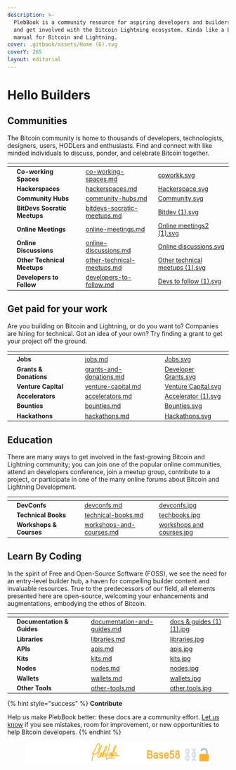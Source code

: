 ```yaml
---
description: >-
  PlebBook is a community resource for aspiring developers and builders to learn
  and get involved with the Bitcoin Lightning ecosystem. Kinda like a builders
  manual for Bitcoin and Lightning.
cover: .gitbook/assets/Home (6).svg
coverY: 265
layout: editorial
---
```


# Hello Builders

## **Communities**

The Bitcoin community is home to thousands of developers, technologists, designers, users, HODLers and enthusiasts. Find and connect with like minded individuals to discuss, ponder, and celebrate Bitcoin together.

<table data-view="cards"><thead><tr><th></th><th></th><th></th><th data-hidden data-card-target data-type="content-ref"></th><th data-hidden data-card-cover data-type="files"></th></tr></thead><tbody><tr><td></td><td><strong>Co-working Spaces</strong></td><td></td><td><a href="collaboration/communities/co-working-spaces.md">co-working-spaces.md</a></td><td><a href=".gitbook/assets/coworkk.svg">coworkk.svg</a></td></tr><tr><td></td><td><strong>Hackerspaces</strong></td><td></td><td><a href="collaboration/communities/hackerspaces.md">hackerspaces.md</a></td><td><a href=".gitbook/assets/Hackerspace.svg">Hackerspace.svg</a></td></tr><tr><td></td><td><strong>Community Hubs</strong></td><td></td><td><a href="collaboration/communities/community-hubs.md">community-hubs.md</a></td><td><a href=".gitbook/assets/Community.svg">Community.svg</a></td></tr><tr><td></td><td><strong>BitDevs Socratic Meetups</strong></td><td></td><td><a href="collaboration/communities/bitdevs-socratic-meetups.md">bitdevs-socratic-meetups.md</a></td><td><a href=".gitbook/assets/Bitdev (1).svg">Bitdev (1).svg</a></td></tr><tr><td></td><td><strong>Online Meetings</strong></td><td></td><td><a href="collaboration/communities/online-meetings.md">online-meetings.md</a></td><td><a href=".gitbook/assets/Online meetings2 (1).svg">Online meetings2 (1).svg</a></td></tr><tr><td></td><td><strong>Online Discussions</strong></td><td></td><td><a href="collaboration/communities/online-discussions.md">online-discussions.md</a></td><td><a href=".gitbook/assets/Online discussions.svg">Online discussions.svg</a></td></tr><tr><td></td><td><strong>Other Technical Meetups</strong></td><td></td><td><a href="collaboration/communities/other-technical-meetups.md">other-technical-meetups.md</a></td><td><a href=".gitbook/assets/Other technical meetups (1).svg">Other technical meetups (1).svg</a></td></tr><tr><td></td><td><strong>Developers to Follow</strong></td><td></td><td><a href="collaboration/communities/developers-to-follow.md">developers-to-follow.md</a></td><td><a href=".gitbook/assets/Devs to follow (1).svg">Devs to follow (1).svg</a></td></tr></tbody></table>

## Get paid for your work

Are you building on Bitcoin and Lightning, or do you want to? Companies are hiring for technical. Got an idea of your own? Try finding a grant to get your project off the ground.

<table data-view="cards"><thead><tr><th></th><th></th><th></th><th data-hidden data-card-target data-type="content-ref"></th><th data-hidden data-card-cover data-type="files"></th></tr></thead><tbody><tr><td></td><td><strong>Jobs</strong></td><td></td><td><a href="collaboration/jobs-hackathon-and-bounties/jobs.md">jobs.md</a></td><td><a href=".gitbook/assets/Jobs.svg">Jobs.svg</a></td></tr><tr><td></td><td><strong>Grants &#x26; Donations</strong></td><td></td><td><a href="collaboration/startups/grants-and-donations.md">grants-and-donations.md</a></td><td><a href=".gitbook/assets/Developer Grants.svg">Developer Grants.svg</a></td></tr><tr><td></td><td><strong>Venture Capital</strong></td><td></td><td><a href="collaboration/startups/venture-capital.md">venture-capital.md</a></td><td><a href=".gitbook/assets/Venture Capital.svg">Venture Capital.svg</a></td></tr><tr><td></td><td><strong>Accelerators</strong></td><td></td><td><a href="collaboration/startups/accelerators.md">accelerators.md</a></td><td><a href=".gitbook/assets/Accelerator (1).svg">Accelerator (1).svg</a></td></tr><tr><td></td><td><strong>Bounties</strong></td><td></td><td><a href="collaboration/jobs-hackathon-and-bounties/bounties.md">bounties.md</a></td><td><a href=".gitbook/assets/Bounties.svg">Bounties.svg</a></td></tr><tr><td></td><td><strong>Hackathons</strong></td><td></td><td><a href="collaboration/jobs-hackathon-and-bounties/hackathons.md">hackathons.md</a></td><td><a href=".gitbook/assets/Hackathons.svg">Hackathons.svg</a></td></tr></tbody></table>

## Education

There are many ways to get involved in the fast-growing Bitcoin and Lightning community; you can join one of the popular online communities, attend an developers conference, join a meetup group, contribute to a project, or participate in one of the many online forums about Bitcoin and Lightning Development.

<table data-view="cards"><thead><tr><th></th><th></th><th></th><th data-hidden data-card-target data-type="content-ref"></th><th data-hidden data-card-cover data-type="files"></th></tr></thead><tbody><tr><td></td><td><strong>DevConfs</strong></td><td></td><td><a href="education/devconfs.md">devconfs.md</a></td><td><a href=".gitbook/assets/devconfs.jpg">devconfs.jpg</a></td></tr><tr><td></td><td><strong>Technical Books</strong></td><td></td><td><a href="education/technical-books.md">technical-books.md</a></td><td><a href=".gitbook/assets/techbooks.jpg">techbooks.jpg</a></td></tr><tr><td></td><td><strong>Workshops &#x26; Courses</strong></td><td></td><td><a href="education/workshops-and-courses.md">workshops-and-courses.md</a></td><td><a href=".gitbook/assets/workshops and courses.jpg">workshops and courses.jpg</a></td></tr></tbody></table>

## Learn By Coding

In the spirit of Free and Open-Source Software (FOSS), we see the need for an entry-level builder hub, a haven for compelling builder content and invaluable resources. True to the predecessors of our field, all elements presented here are open-source, welcoming your enhancements and augmentations, embodying the ethos of Bitcoin.&#x20;

<table data-view="cards"><thead><tr><th></th><th></th><th></th><th data-hidden data-card-target data-type="content-ref"></th><th data-hidden data-card-cover data-type="files"></th></tr></thead><tbody><tr><td></td><td><strong>Documentation &#x26; Guides</strong></td><td></td><td><a href="learn-by-coding/documentation-and-guides.md">documentation-and-guides.md</a></td><td><a href=".gitbook/assets/docs &#x26; guides (1) (1).jpg">docs &#x26; guides (1) (1).jpg</a></td></tr><tr><td></td><td><strong>Libraries</strong></td><td></td><td><a href="learn-by-coding/libraries.md">libraries.md</a></td><td><a href=".gitbook/assets/libraries.jpg">libraries.jpg</a></td></tr><tr><td></td><td><strong>APIs</strong></td><td></td><td><a href="learn-by-coding/apis.md">apis.md</a></td><td><a href=".gitbook/assets/apis.jpg">apis.jpg</a></td></tr><tr><td></td><td><strong>Kits</strong></td><td></td><td><a href="learn-by-coding/kits.md">kits.md</a></td><td><a href=".gitbook/assets/kits.jpg">kits.jpg</a></td></tr><tr><td></td><td><strong>Nodes</strong></td><td></td><td><a href="learn-by-coding/nodes.md">nodes.md</a></td><td><a href=".gitbook/assets/nodes.jpg">nodes.jpg</a></td></tr><tr><td></td><td><strong>Wallets</strong></td><td></td><td><a href="learn-by-coding/wallets.md">wallets.md</a></td><td><a href=".gitbook/assets/wallets.jpg">wallets.jpg</a></td></tr><tr><td></td><td><strong>Other Tools</strong></td><td></td><td><a href="learn-by-coding/other-tools.md">other-tools.md</a></td><td><a href=".gitbook/assets/other tools.jpg">other tools.jpg</a></td></tr></tbody></table>

{% hint style="success" %}
**Contribute**

Help us make PlebBook better: these docs are a community effort. [Let us know](learn-by-coding/submit-a-website.md) if you see mistakes, room for improvement, or new opportunities to help Bitcoin developers.
{% endhint %}



<figure><img src=".gitbook/assets/sponsored-by-pleb-lab-base-58 copy.png" alt=""><figcaption></figcaption></figure>

